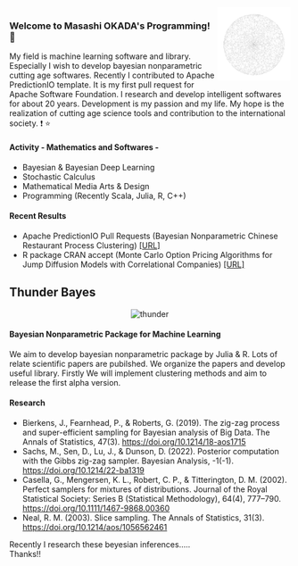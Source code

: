<img src="https://github.com/jirotubuyaki/jirotubuyaki/blob/main/prefund_color.png" width="26%" align="right">  

### Welcome to Masashi OKADA's Programming! :blue_book:
My field is machine learning software and library. Especially I wish to develop bayesian nonparametric cutting age softwares. Recently I contributed to Apache PredictionIO template. It is my first pull request for Apache Software Foundation. I research and develop intelligent softwares for about 20 years. Development is my passion and my life. My hope is the realization of cutting age science tools and contribution to the international society. :exclamation: :star:

#### Activity - Mathematics and Softwares -
* Bayesian & Bayesian Deep Learning
* Stochastic Calculus
* Mathematical Media Arts & Design
* Programming (Recently Scala, Julia, R, C++)

#### Recent Results
* Apache PredictionIO Pull Requests (Bayesian Nonparametric Chinese Restaurant Process Clustering)  [[URL]](https://github.com/apache/predictionio/pull/458)
* R package CRAN accept (Monte Carlo Option Pricing Algorithms for Jump Diffusion Models with Correlational Companies)  [[URL]](https://cran.r-project.org/web/packages/Jdmbs/index.html)

## Thunder Bayes
<p align="center">
  <img src="https://jirotubuyaki.github.io/gimp/thunder_index.png" width="260px" alt="thunder"/>
</p>

####  Bayesian Nonparametric Package for Machine Learning
We aim to develop bayesian nonparametric package by Julia & R. Lots of relate scientific papers are pubilshed.
We organize the papers and develop useful library. Firstly We will implement clustering methods and aim to release the first alpha version.

#### Research
* Bierkens, J., Fearnhead, P., &amp; Roberts, G. (2019). The zig-zag process and super-efficient sampling for Bayesian analysis of Big Data. The Annals of Statistics, 47(3). https://doi.org/10.1214/18-aos1715 
* Sachs, M., Sen, D., Lu, J., &amp; Dunson, D. (2022). Posterior computation with the Gibbs zig-zag sampler. Bayesian Analysis, -1(-1). https://doi.org/10.1214/22-ba1319 
* Casella, G., Mengersen, K. L., Robert, C. P., &amp; Titterington, D. M. (2002). Perfect samplers for mixtures of distributions. Journal of the Royal Statistical Society: Series B (Statistical Methodology), 64(4), 777–790. https://doi.org/10.1111/1467-9868.00360   
* Neal, R. M. (2003). Slice sampling. The Annals of Statistics, 31(3). https://doi.org/10.1214/aos/1056562461  

Recently I research these beyesian inferences.....  
Thanks!!
